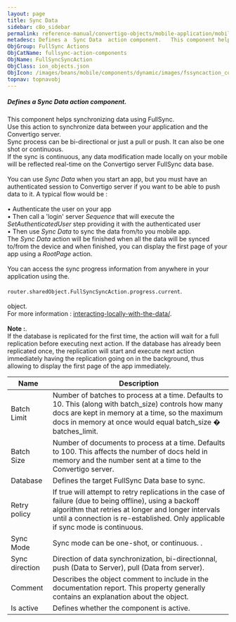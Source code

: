 ```yaml
---
layout: page
title: Sync Data
sidebar: c8o_sidebar
permalink: reference-manual/convertigo-objects/mobile-application/mobile-components/fullsync-action-components/sync-data/
metadesc: Defines a  Sync Data  action component.   This component helps synchronizing data using FullSync. Use this action to synchronize data between your app
ObjGroup: FullSync Actions
ObjCatName: fullsync-action-components
ObjName: FullSyncSyncAction
ObjClass: ion_objects.json
ObjIcon: /images/beans/mobile/components/dynamic/images/fssyncaction_color_32x32.png
topnav: topnavobj
---
```

##### Defines a <i>Sync Data</i> action component. <br/>

 This component helps synchronizing data using FullSync.<br/>
Use this action to synchronize data between your application and the Convertigo server.<br/>
Sync process can be bi-directional or just a pull or push. It can also be one shot or continuous.<br/>
If the sync is continuous, any data modification made locally on your mobile will be reflected real-time on the Convertigo server FullSync data base.<br/>
<br/>
You can use <i>Sync Data</i> when you start an app, but you must have an authenticated session to Convertigo server if you want to be able to push data to it. A typical flow would be :<br/>
<br/>
 • Authenticate the user on your app<br/>
 • Then call a 'login' server <i>Sequence</i> that will execute the <i>SetAuthenticatedUser</i> step providing it with the authenticated user<br/>
 • Then use <i>Sync Data</i> to sync the data from/to you mobile app.<br/>
The <i>Sync Data</i> action will be finished when all the data will be synced to/from the device and when finished, you can display the first page of your app using a <i>RootPage</i> action.<br/>
<br/>
You can access the sync progress information from anywhere in your application using the.<br/>
<br/>
<code>router.sharedObject.FullSyncSyncAction.progress.current</code>.<br/>
<br/>
object.<br/>
For more information : <a href='https://www.convertigo.com/documentation/latest/reference-manual/convertigo-mbaas-server/convertigo-full-sync-architecture/#interacting-locally-on-the-mobile-with-the-data'>interacting-locally-with-the-data/</a>.<br/>
<br/>
<b>Note :</b>.<br/>
If the database is replicated for the first time, the action will wait for a full replication before executing next action. If the database has already been replicated once, the replication will start and execute next action immediately having the replication going on in the background, thus allowing to display the first page of the app immediately.

Name | Description 
--- | ---
Batch Limit | Number of batches to process at a time. Defaults to 10. This (along with batch_size) controls how many docs are kept in memory at a time, so the maximum docs in memory at once would equal batch_size � batches_limit.
Batch Size | Number of documents to process at a time. Defaults to 100. This affects the number of docs held in memory and the number sent at a time to the Convertigo server.
Database | Defines the target FullSync Data base to sync.
Retry policy | If true will attempt to retry replications in the case of failure (due to being offline), using a backoff algorithm that retries at longer and longer intervals until a connection is re-established. Only applicable if sync mode is continuous.
Sync Mode | Sync mode can be one-shot, or continuous. .
Sync direction | Direction of data synchronization, bi-directionnal, push (Data to Server), pull (Data from server).
Comment | Describes the object comment to include in the documentation report.  This property generally contains an explanation about the object. 
Is active | Defines whether the component is active. 

